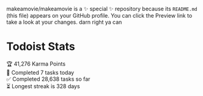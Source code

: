 makeamovie/makeamovie is a ✨ special ✨ repository because its `README.md` (this file) appears on your GitHub profile.
You can click the Preview link to take a look at your changes. darn right ya can

# Todoist Stats

<!-- TODO-IST:START -->
🏆  41,276 Karma Points           
🌸  Completed 7 tasks today           
✅  Completed 28,638 tasks so far           
⏳  Longest streak is 328 days
<!-- TODO-IST:END -->